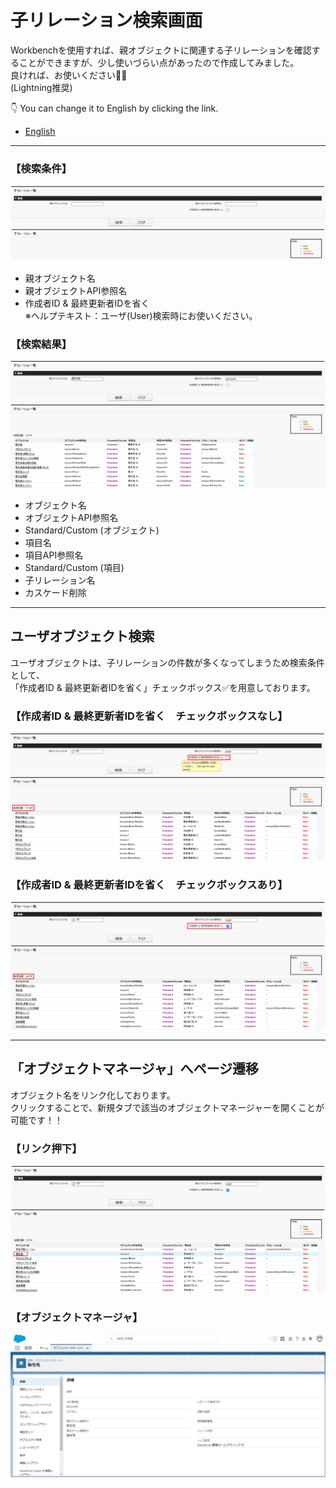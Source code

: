 # **子リレーション検索画面**
Workbenchを使用すれば、親オブジェクトに関連する子リレーションを確認することができますが、少し使いづらい点があったので作成してみました。  
良ければ、お使いください💁‍♂️  
(Lightning推奨)
  
👇 You can change it to English by clicking the link.  
- [English](./README-en.md)

***
### 【検索条件】
![検索画面](/READMEimages/image01.png)
- 親オブジェクト名
- 親オブジェクトAPI参照名
- 作成者ID & 最終更新者IDを省く  
※ヘルプテキスト：ユーザ(User)検索時にお使いください。

### 【検索結果】
![検索結果](/READMEimages/image02.png)
- オブジェクト名
- オブジェクトAPI参照名
- Standard/Custom (オブジェクト)
- 項目名
- 項目API参照名
- Standard/Custom (項目)
- 子リレーション名
- カスケード削除
  
***
## ユーザオブジェクト検索
ユーザオブジェクトは、子リレーションの件数が多くなってしまうため検索条件として、  
「作成者ID & 最終更新者IDを省く」チェックボックス✅を用意しております。
### 【作成者ID & 最終更新者IDを省く　チェックボックスなし】
![ユーザオブジェクト検索条件なし](/READMEimages/image03.png)
### 【作成者ID & 最終更新者IDを省く　チェックボックスあり】
![ユーザオブジェクト検索条件あり](/READMEimages/image04.png)
  
***
## 「オブジェクトマネージャ」へページ遷移
オブジェクト名をリンク化しております。  
クリックすることで、新規タブで該当のオブジェクトマネージャーを開くことが可能です！！
### 【リンク押下】
![リンク押下](/READMEimages/image05.png)
### 【オブジェクトマネージャ】
![オブジェクトマネージャ](/READMEimages/image06.png)
